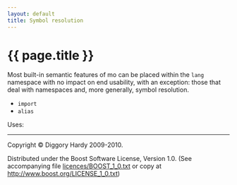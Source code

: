 ```yaml
---
layout: default
title: Symbol resolution
---
```

{{ page.title }}
================

Most built-in semantic features of mo can be placed within the `lang` namespace with no impact on
end usability, with an exception: those that deal with namespaces and, more generally, symbol
resolution.

*   `import`
*   `alias`

Uses:

---

Copyright © Diggory Hardy 2009-2010.

Distributed under the Boost Software License, Version 1.0.
(See accompanying file [licences/BOOST_1_0.txt]({{site.root}}/licences/BOOST_1_0.txt) or copy at <http://www.boost.org/LICENSE_1_0.txt>)
